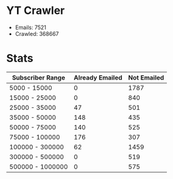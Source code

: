 # YT Crawler
- Emails: 7521
- Crawled: 368667

# Stats
| Subscriber Range  | Already Emailed | Not Emailed |
|-------|-------|-------|
| 5000 - 15000 | 0 | 1787 |
| 15000 - 25000 | 0 | 840 |
| 25000 - 35000 | 47 | 501 |
| 35000 - 50000 | 148 | 435 |
| 50000 - 75000 | 140 | 525 |
| 75000 - 100000 | 176 | 307 |
| 100000 - 300000 | 62 | 1459 |
| 300000 - 500000 | 0 | 519 |
| 500000 - 1000000 | 0 | 575 |
